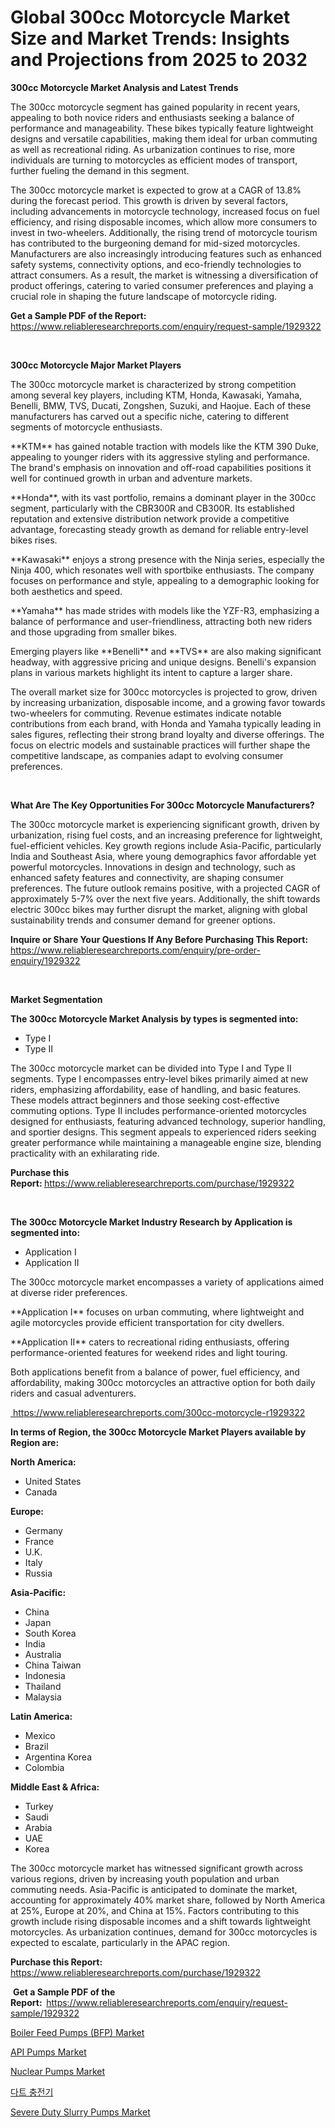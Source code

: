 <p><h1>Global 300cc Motorcycle Market Size and Market Trends: Insights and Projections from 2025 to 2032</h1></p><p><strong>300cc Motorcycle Market Analysis and Latest Trends</strong></p>
<p><p>The 300cc motorcycle segment has gained popularity in recent years, appealing to both novice riders and enthusiasts seeking a balance of performance and manageability. These bikes typically feature lightweight designs and versatile capabilities, making them ideal for urban commuting as well as recreational riding. As urbanization continues to rise, more individuals are turning to motorcycles as efficient modes of transport, further fueling the demand in this segment.</p><p>The 300cc motorcycle market is expected to grow at a CAGR of 13.8% during the forecast period. This growth is driven by several factors, including advancements in motorcycle technology, increased focus on fuel efficiency, and rising disposable incomes, which allow more consumers to invest in two-wheelers. Additionally, the rising trend of motorcycle tourism has contributed to the burgeoning demand for mid-sized motorcycles. Manufacturers are also increasingly introducing features such as enhanced safety systems, connectivity options, and eco-friendly technologies to attract consumers. As a result, the market is witnessing a diversification of product offerings, catering to varied consumer preferences and playing a crucial role in shaping the future landscape of motorcycle riding.</p></p>
<p><strong>Get a Sample PDF of the Report:&nbsp;</strong> <a href="https://www.reliableresearchreports.com/enquiry/request-sample/1929322?utm_campaign=40&utm_medium=2&utm_source=Github&utm_content=ia&utm_term=29032025&utm_id=300cc-motorcycle">https://www.reliableresearchreports.com/enquiry/request-sample/1929322</a></p>
<p>&nbsp;</p>
<p><strong>300cc Motorcycle Major Market Players</strong></p>
<p><p>The 300cc motorcycle market is characterized by strong competition among several key players, including KTM, Honda, Kawasaki, Yamaha, Benelli, BMW, TVS, Ducati, Zongshen, Suzuki, and Haojue. Each of these manufacturers has carved out a specific niche, catering to different segments of motorcycle enthusiasts.</p><p>**KTM** has gained notable traction with models like the KTM 390 Duke, appealing to younger riders with its aggressive styling and performance. The brand's emphasis on innovation and off-road capabilities positions it well for continued growth in urban and adventure markets.</p><p>**Honda**, with its vast portfolio, remains a dominant player in the 300cc segment, particularly with the CBR300R and CB300R. Its established reputation and extensive distribution network provide a competitive advantage, forecasting steady growth as demand for reliable entry-level bikes rises.</p><p>**Kawasaki** enjoys a strong presence with the Ninja series, especially the Ninja 400, which resonates well with sportbike enthusiasts. The company focuses on performance and style, appealing to a demographic looking for both aesthetics and speed.</p><p>**Yamaha** has made strides with models like the YZF-R3, emphasizing a balance of performance and user-friendliness, attracting both new riders and those upgrading from smaller bikes.</p><p>Emerging players like **Benelli** and **TVS** are also making significant headway, with aggressive pricing and unique designs. Benelli's expansion plans in various markets highlight its intent to capture a larger share.</p><p>The overall market size for 300cc motorcycles is projected to grow, driven by increasing urbanization, disposable income, and a growing favor towards two-wheelers for commuting. Revenue estimates indicate notable contributions from each brand, with Honda and Yamaha typically leading in sales figures, reflecting their strong brand loyalty and diverse offerings. The focus on electric models and sustainable practices will further shape the competitive landscape, as companies adapt to evolving consumer preferences.</p></p>
<p>&nbsp;</p>
<p><strong>What Are The Key Opportunities For 300cc Motorcycle Manufacturers?</strong></p>
<p><p>The 300cc motorcycle market is experiencing significant growth, driven by urbanization, rising fuel costs, and an increasing preference for lightweight, fuel-efficient vehicles. Key growth regions include Asia-Pacific, particularly India and Southeast Asia, where young demographics favor affordable yet powerful motorcycles. Innovations in design and technology, such as enhanced safety features and connectivity, are shaping consumer preferences. The future outlook remains positive, with a projected CAGR of approximately 5-7% over the next five years. Additionally, the shift towards electric 300cc bikes may further disrupt the market, aligning with global sustainability trends and consumer demand for greener options.</p></p>
<p><strong>Inquire or Share Your Questions If Any Before Purchasing This Report:</strong> <a href="https://www.reliableresearchreports.com/enquiry/pre-order-enquiry/1929322?utm_campaign=40&utm_medium=2&utm_source=Github&utm_content=ia&utm_term=29032025&utm_id=300cc-motorcycle">https://www.reliableresearchreports.com/enquiry/pre-order-enquiry/1929322</a></p>
<p>&nbsp;</p>
<p><strong>Market Segmentation</strong></p>
<p><strong>The 300cc Motorcycle Market Analysis by types is segmented into:</strong></p>
<p><ul><li>Type I</li><li>Type II</li></ul></p>
<p><p>The 300cc motorcycle market can be divided into Type I and Type II segments. Type I encompasses entry-level bikes primarily aimed at new riders, emphasizing affordability, ease of handling, and basic features. These models attract beginners and those seeking cost-effective commuting options. Type II includes performance-oriented motorcycles designed for enthusiasts, featuring advanced technology, superior handling, and sportier designs. This segment appeals to experienced riders seeking greater performance while maintaining a manageable engine size, blending practicality with an exhilarating ride.</p></p>
<p><strong>Purchase this Report:&nbsp;</strong><a href="https://www.reliableresearchreports.com/purchase/1929322?utm_campaign=40&utm_medium=2&utm_source=Github&utm_content=ia&utm_term=29032025&utm_id=300cc-motorcycle">https://www.reliableresearchreports.com/purchase/1929322</a></p>
<p>&nbsp;</p>
<p><strong>The 300cc Motorcycle Market Industry Research by Application is segmented into:</strong></p>
<p><ul><li>Application I</li><li>Application II</li></ul></p>
<p><p>The 300cc motorcycle market encompasses a variety of applications aimed at diverse rider preferences. </p><p>**Application I** focuses on urban commuting, where lightweight and agile motorcycles provide efficient transportation for city dwellers. </p><p>**Application II** caters to recreational riding enthusiasts, offering performance-oriented features for weekend rides and light touring. </p><p>Both applications benefit from a balance of power, fuel efficiency, and affordability, making 300cc motorcycles an attractive option for both daily riders and casual adventurers.</p></p>
<p><a href="https://www.reliableresearchreports.com/300cc-motorcycle-r1929322?utm_campaign=40&utm_medium=2&utm_source=Github&utm_content=ia&utm_term=29032025&utm_id=300cc-motorcycle">&nbsp;https://www.reliableresearchreports.com/300cc-motorcycle-r1929322</a></p>
<p><strong>In terms of Region, the 300cc Motorcycle Market Players available by Region are:</strong></p>
<p>
    <p> <strong> North America: </strong>
        <ul>
            <li>United States</li>
            <li>Canada</li>
        </ul>
        </p> 
    <p> <strong> Europe: </strong>
        <ul>
            <li>Germany</li>
            <li>France</li>
            <li>U.K.</li>
            <li>Italy</li>
            <li>Russia</li>
        </ul>
        </p> 
    <p> <strong> Asia-Pacific: </strong>
        <ul>
            <li>China</li>
            <li>Japan</li>
            <li>South Korea</li>
            <li>India</li>
            <li>Australia</li>
            <li>China Taiwan</li>
            <li>Indonesia</li>
            <li>Thailand</li>
            <li>Malaysia</li>
        </ul>
        </p> 
    <p> <strong> Latin America: </strong>
        <ul>
            <li>Mexico</li>
            <li>Brazil</li>
            <li>Argentina Korea</li>
            <li>Colombia</li>
        </ul>
        </p> 
    <p> <strong> Middle East & Africa: </strong>
        <ul>
            <li>Turkey</li>
            <li>Saudi</li>
            <li>Arabia</li>
            <li>UAE</li>
            <li>Korea</li>
        </ul>
    </p>
    </p>
<p><p>The 300cc motorcycle market has witnessed significant growth across various regions, driven by increasing youth population and urban commuting needs. Asia-Pacific is anticipated to dominate the market, accounting for approximately 40% market share, followed by North America at 25%, Europe at 20%, and China at 15%. Factors contributing to this growth include rising disposable incomes and a shift towards lightweight motorcycles. As urbanization continues, demand for 300cc motorcycles is expected to escalate, particularly in the APAC region.</p></p>
<p><strong>Purchase this Report: </strong><a href="https://www.reliableresearchreports.com/purchase/1929322?utm_campaign=40&utm_medium=2&utm_source=Github&utm_content=ia&utm_term=29032025&utm_id=300cc-motorcycle">https://www.reliableresearchreports.com/purchase/1929322</a></p>
<p>&nbsp;<strong>Get a Sample PDF of the Report:&nbsp;&nbsp;</strong><a href="https://www.reliableresearchreports.com/enquiry/request-sample/1929322?utm_campaign=40&utm_medium=2&utm_source=Github&utm_content=ia&utm_term=29032025&utm_id=300cc-motorcycle">https://www.reliableresearchreports.com/enquiry/request-sample/1929322</a></p>
<p><strong></strong></p>
<p><p><a href="https://github.com/cordaysamaya/Market-Research-Report-List-1/blob/main/boiler-feed-pumps-bfp-market.md?utm_campaign=40&utm_medium=2&utm_source=Github&utm_content=ia&utm_term=29032025&utm_id=300cc-motorcycle">Boiler Feed Pumps (BFP) Market</a></p><p><a href="https://github.com/botocniveda/Market-Research-Report-List-1/blob/main/api-pumps-market.md?utm_campaign=40&utm_medium=2&utm_source=Github&utm_content=ia&utm_term=29032025&utm_id=300cc-motorcycle">API Pumps Market</a></p><p><a href="https://github.com/kuciakkukalo/Market-Research-Report-List-1/blob/main/nuclear-pumps-market.md?utm_campaign=40&utm_medium=2&utm_source=Github&utm_content=ia&utm_term=29032025&utm_id=300cc-motorcycle">Nuclear Pumps Market</a></p><p><a href="https://github.com/sougarounis/Market-Research-Report-List-7/blob/main/959608750866.md?utm_campaign=40&utm_medium=2&utm_source=Github&utm_content=ia&utm_term=29032025&utm_id=300cc-motorcycle">다트 충전기</a></p><p><a href="https://github.com/obajimlaweh59/Market-Research-Report-List-1/blob/main/severe-duty-slurry-pumps-market.md?utm_campaign=40&utm_medium=2&utm_source=Github&utm_content=ia&utm_term=29032025&utm_id=300cc-motorcycle">Severe Duty Slurry Pumps Market</a></p></p>